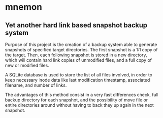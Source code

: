 # mnemon
Yet another hard link based snapshot backup system
------------------------------------------------------------------
Purpose of this project is the creation of a backup system able to generate snapshots of specified target directories. The first snapshot is a 1:1 copy of the target. Then, each following snapshot is stored in a new directory, which will contain hard link copies of unmodified files, and a full copy of new or modified files.

A SQLite database is used to store the list of all files involved, in order to keep necessary inode data like last modification timestamp, associated filename, and number of links.

The advantages of this method consist in a very fast differences check, full backup directory for each snapshot, and the possibility of move file or entire directories around without having to back they up again in the next snapshot.
